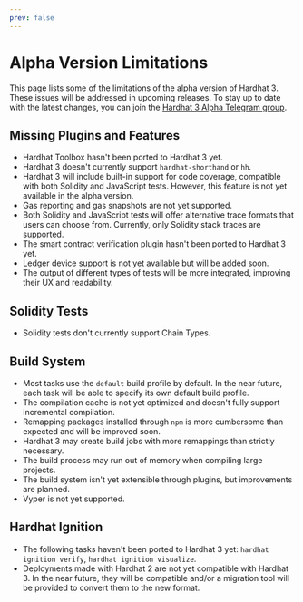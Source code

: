 ```yaml
---
prev: false
---
```


# Alpha Version Limitations

This page lists some of the limitations of the alpha version of Hardhat 3. These issues will be addressed in upcoming releases. To stay up to date with the latest changes, you can join the [Hardhat 3 Alpha Telegram group](https://hardhat.org/hardhat3-alpha-telegram-group).

## Missing Plugins and Features

- Hardhat Toolbox hasn't been ported to Hardhat 3 yet.
- Hardhat 3 doesn't currently support `hardhat-shorthand` or `hh`.
- Hardhat 3 will include built-in support for code coverage, compatible with both Solidity and JavaScript tests. However, this feature is not yet available in the alpha version.
- Gas reporting and gas snapshots are not yet supported.
- Both Solidity and JavaScript tests will offer alternative trace formats that users can choose from. Currently, only Solidity stack traces are supported.
- The smart contract verification plugin hasn't been ported to Hardhat 3 yet.
- Ledger device support is not yet available but will be added soon.
- The output of different types of tests will be more integrated, improving their UX and readability.

## Solidity Tests

- Solidity tests don't currently support Chain Types.

## Build System

- Most tasks use the `default` build profile by default. In the near future, each task will be able to specify its own default build profile.
- The compilation cache is not yet optimized and doesn't fully support incremental compilation.
- Remapping packages installed through `npm` is more cumbersome than expected and will be improved soon.
- Hardhat 3 may create build jobs with more remappings than strictly necessary.
- The build process may run out of memory when compiling large projects.
- The build system isn't yet extensible through plugins, but improvements are planned.
- Vyper is not yet supported.

## Hardhat Ignition

- The following tasks haven't been ported to Hardhat 3 yet: `hardhat ignition verify`, `hardhat ignition visualize`.
- Deployments made with Hardhat 2 are not yet compatible with Hardhat 3. In the near future, they will be compatible and/or a migration tool will be provided to convert them to the new format.
